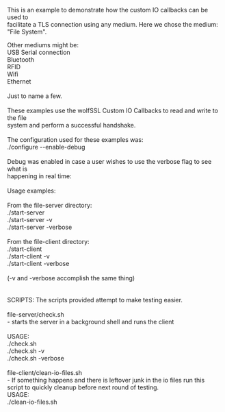 This is an example to demonstrate how the custom IO callbacks can be used to</br>
facilitate a TLS connection using any medium. Here we chose the medium: "File System".</br>

Other mediums might be: </br>
USB Serial connection </br>
Bluetooth </br>
RFID </br>
Wifi </br>
Ethernet </br>
</br>
Just to name a few.</br>
</br>
These examples use the wolfSSL Custom IO Callbacks to read and write to the file</br>
system and perform a successful handshake.</br>
</br>
The configuration used for these examples was:</br>
./configure --enable-debug</br>
</br>
Debug was enabled in case a user wishes to use the verbose flag to see what is</br>
happening in real time:</br>
</br>
Usage examples:</br>
</br>
From the file-server directory:</br>
./start-server</br>
./start-server -v</br>
./start-server -verbose</br>
</br>
From the file-client directory:</br>
./start-client</br>
./start-client -v</br>
./start-client -verbose</br>
</br>
(-v and -verbose accomplish the same thing)</br>
</br>
</br>
SCRIPTS: The scripts provided attempt to make testing easier.</br>
</br>
file-server/check.sh</br>
    - starts the server in a background shell and runs the client </br>
    </br>
USAGE:</br>
    ./check.sh</br>
    ./check.sh -v</br>
    ./check.sh -verbose</br>
</br>
file-client/clean-io-files.sh</br>
    - If something happens and there is leftover junk in the io files run this</br>
      script to quickly cleanup before next round of testing.</br>
USAGE:</br>
    ./clean-io-files.sh</br>
    </br>
